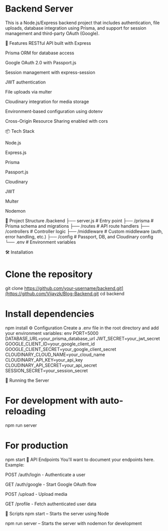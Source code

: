 # Backend Server
This is a Node.js/Express backend project that includes authentication, file uploads, database integration using Prisma, and support for session management and third-party OAuth (Google).

🚀 Features
RESTful API built with Express

Prisma ORM for database access

Google OAuth 2.0 with Passport.js

Session management with express-session

JWT authentication

File uploads via multer

Cloudinary integration for media storage

Environment-based configuration using dotenv

Cross-Origin Resource Sharing enabled with cors

📦 Tech Stack

Node.js

Express.js

Prisma

Passport.js

Cloudinary

JWT

Multer

Nodemon


📁 Project Structure
/backend
├── server.js            # Entry point
├── /prisma              # Prisma schema and migrations
├── /routes              # API route handlers
├── /controllers         # Controller logic
├── /middleware          # Custom middleware (auth, error handling, etc.)
├── /config              # Passport, DB, and Cloudinary config
└── .env                 # Environment variables


🛠️ Installation
# Clone the repository
git clone https://github.com/your-username/backend.git](https://github.com/Vijayzk/Blog-Backend.git
cd backend

# Install dependencies
npm install
⚙️ Configuration
Create a .env file in the root directory and add your environment variables:
env
PORT=5000
DATABASE_URL=your_prisma_database_url
JWT_SECRET=your_jwt_secret
GOOGLE_CLIENT_ID=your_google_client_id
GOOGLE_CLIENT_SECRET=your_google_client_secret
CLOUDINARY_CLOUD_NAME=your_cloud_name
CLOUDINARY_API_KEY=your_api_key
CLOUDINARY_API_SECRET=your_api_secret
SESSION_SECRET=your_session_secret

🚀 Running the Server

# For development with auto-reloading
npm run server

# For production
npm start
🧪 API Endpoints
You'll want to document your endpoints here. Example:

POST /auth/login - Authenticate a user

GET /auth/google - Start Google OAuth flow

POST /upload - Upload media

GET /profile - Fetch authenticated user data

📝 Scripts
npm start – Starts the server using Node

npm run server – Starts the server with nodemon for development
